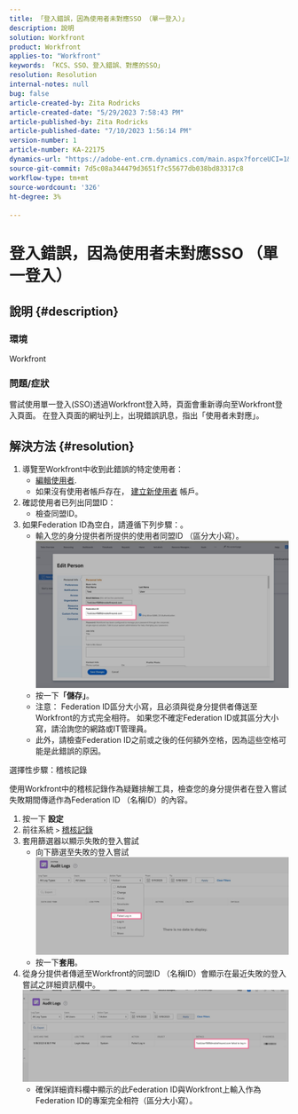 ```yaml
---
title: 「登入錯誤，因為使用者未對應SSO （單一登入）」
description: 說明
solution: Workfront
product: Workfront
applies-to: "Workfront"
keywords: 「KCS、SSO、登入錯誤、對應的SSO」
resolution: Resolution
internal-notes: null
bug: false
article-created-by: Zita Rodricks
article-created-date: "5/29/2023 7:58:43 PM"
article-published-by: Zita Rodricks
article-published-date: "7/10/2023 1:56:14 PM"
version-number: 1
article-number: KA-22175
dynamics-url: "https://adobe-ent.crm.dynamics.com/main.aspx?forceUCI=1&pagetype=entityrecord&etn=knowledgearticle&id=12f30130-5bfe-ed11-8f6e-6045bd006704"
source-git-commit: 7d5c08a344479d3651f7c55677db038bd83317c8
workflow-type: tm+mt
source-wordcount: '326'
ht-degree: 3%

---
```


# 登入錯誤，因為使用者未對應SSO （單一登入）

## 說明 {#description}


### 環境

Workfront

### 問題/症狀

嘗試使用單一登入(SSO)透過Workfront登入時，頁面會重新導向至Workfront登入頁面。 在登入頁面的網址列上，出現錯誤訊息，指出「使用者未對應」。


## 解決方法 {#resolution}


1. 導覽至Workfront中收到此錯誤的特定使用者：
   - [編輯使用者](https://experienceleague.adobe.com/docs/workfront/using/administration-and-setup/add-users/create-manage-users/edit-a-users-profile.html?lang=en).
   - 如果沒有使用者帳戶存在， [建立新使用者](https://experienceleague.adobe.com/docs/workfront/using/administration-and-setup/add-users/create-manage-users/add-users.html?lang=en) 帳戶。
2. 確認使用者已列出同盟ID：
   - 檢查同盟ID。
3. 如果Federation ID為空白，請遵循下列步驟：。
   - 輸入您的身分提供者所提供的使用者同盟ID （區分大小寫）。![](assets/60d91e83-e81c-ee11-8f6e-6045bd006268.png)
   - 按一下<b>「儲存」</b>。
   - 注意： Federation ID區分大小寫，且必須與從身分提供者傳送至Workfront的方式完全相符。 如果您不確定Federation ID或其區分大小寫，請洽詢您的網路或IT管理員。
   - 此外，請檢查Federation ID之前或之後的任何額外空格，因為這些空格可能是此錯誤的原因。




選擇性步驟：稽核記錄

使用Workfront中的稽核記錄作為疑難排解工具，檢查您的身分提供者在登入嘗試失敗期間傳遞作為Federation ID （名稱ID）的內容。

1. 按一下 <b>設定</b>
2. 前往系統 `>`  [稽核記錄](https://experienceleague.adobe.com/docs/workfront/using/administration-and-setup/add-users/create-manage-users/audit-logs.html?lang=en)
3. 套用篩選器以顯示失敗的登入嘗試
   - 向下篩選至失敗的登入嘗試 ![](assets/536bf45b-e81c-ee11-8f6e-6045bd006268.png)
   - 按一下<b>套用</b>。
4. 從身分提供者傳遞至Workfront的同盟ID （名稱ID）會顯示在最近失敗的登入嘗試之詳細資訊欄中。![](assets/d6dec0af-e81c-ee11-8f6e-6045bd006268.png)
   - 確保詳細資料欄中顯示的此Federation ID與Workfront上輸入作為Federation ID的專案完全相符（區分大小寫）。

